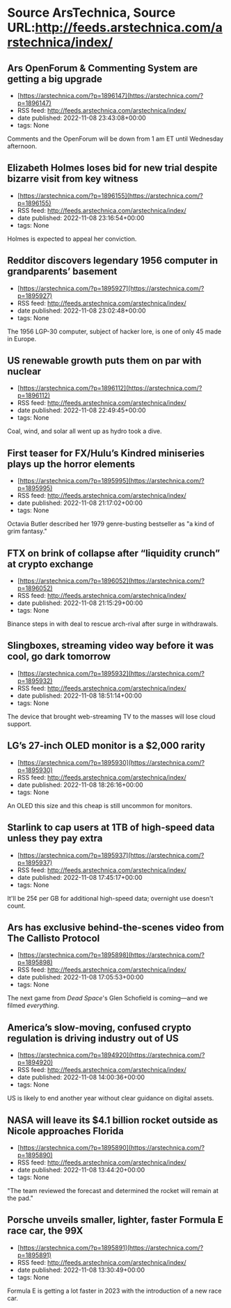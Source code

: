 # Source ArsTechnica, Source URL:http://feeds.arstechnica.com/arstechnica/index/

## Ars OpenForum & Commenting System are getting a big upgrade
 - [https://arstechnica.com/?p=1896147](https://arstechnica.com/?p=1896147)
 - RSS feed: http://feeds.arstechnica.com/arstechnica/index/
 - date published: 2022-11-08 23:43:08+00:00
 - tags: None

Comments and the OpenForum will be down from 1 am ET until Wednesday afternoon.

## Elizabeth Holmes loses bid for new trial despite bizarre visit from key witness
 - [https://arstechnica.com/?p=1896155](https://arstechnica.com/?p=1896155)
 - RSS feed: http://feeds.arstechnica.com/arstechnica/index/
 - date published: 2022-11-08 23:16:54+00:00
 - tags: None

Holmes is expected to appeal her conviction.

## Redditor discovers legendary 1956 computer in grandparents’ basement
 - [https://arstechnica.com/?p=1895927](https://arstechnica.com/?p=1895927)
 - RSS feed: http://feeds.arstechnica.com/arstechnica/index/
 - date published: 2022-11-08 23:02:48+00:00
 - tags: None

The 1956 LGP-30 computer, subject of hacker lore, is one of only 45 made in Europe.

## US renewable growth puts them on par with nuclear
 - [https://arstechnica.com/?p=1896112](https://arstechnica.com/?p=1896112)
 - RSS feed: http://feeds.arstechnica.com/arstechnica/index/
 - date published: 2022-11-08 22:49:45+00:00
 - tags: None

Coal, wind, and solar all went up as hydro took a dive.

## First teaser for FX/Hulu’s Kindred miniseries plays up the horror elements
 - [https://arstechnica.com/?p=1895995](https://arstechnica.com/?p=1895995)
 - RSS feed: http://feeds.arstechnica.com/arstechnica/index/
 - date published: 2022-11-08 21:17:02+00:00
 - tags: None

Octavia Butler described her 1979 genre-busting bestseller as "a kind of grim fantasy."

## FTX on brink of collapse after “liquidity crunch” at crypto exchange
 - [https://arstechnica.com/?p=1896052](https://arstechnica.com/?p=1896052)
 - RSS feed: http://feeds.arstechnica.com/arstechnica/index/
 - date published: 2022-11-08 21:15:29+00:00
 - tags: None

Binance steps in with deal to rescue arch-rival after surge in withdrawals.

## Slingboxes, streaming video way before it was cool, go dark tomorrow
 - [https://arstechnica.com/?p=1895932](https://arstechnica.com/?p=1895932)
 - RSS feed: http://feeds.arstechnica.com/arstechnica/index/
 - date published: 2022-11-08 18:51:14+00:00
 - tags: None

The device that brought web-streaming TV to the masses will lose cloud support.

## LG’s 27-inch OLED monitor is a $2,000 rarity
 - [https://arstechnica.com/?p=1895930](https://arstechnica.com/?p=1895930)
 - RSS feed: http://feeds.arstechnica.com/arstechnica/index/
 - date published: 2022-11-08 18:26:16+00:00
 - tags: None

An OLED this size and this cheap is still uncommon for monitors.

## Starlink to cap users at 1TB of high-speed data unless they pay extra
 - [https://arstechnica.com/?p=1895937](https://arstechnica.com/?p=1895937)
 - RSS feed: http://feeds.arstechnica.com/arstechnica/index/
 - date published: 2022-11-08 17:45:17+00:00
 - tags: None

It'll be 25¢ per GB for additional high-speed data; overnight use doesn't count.

## Ars has exclusive behind-the-scenes video from The Callisto Protocol
 - [https://arstechnica.com/?p=1895898](https://arstechnica.com/?p=1895898)
 - RSS feed: http://feeds.arstechnica.com/arstechnica/index/
 - date published: 2022-11-08 17:05:53+00:00
 - tags: None

The next game from <em>Dead Space</em>'s Glen Schofield is coming—and we filmed <em>everything</em>.

## America’s slow-moving, confused crypto regulation is driving industry out of US
 - [https://arstechnica.com/?p=1894920](https://arstechnica.com/?p=1894920)
 - RSS feed: http://feeds.arstechnica.com/arstechnica/index/
 - date published: 2022-11-08 14:00:36+00:00
 - tags: None

US is likely to end another year without clear guidance on digital assets.

## NASA will leave its $4.1 billion rocket outside as Nicole approaches Florida
 - [https://arstechnica.com/?p=1895890](https://arstechnica.com/?p=1895890)
 - RSS feed: http://feeds.arstechnica.com/arstechnica/index/
 - date published: 2022-11-08 13:44:20+00:00
 - tags: None

"The team reviewed the forecast and determined the rocket will remain at the pad."

## Porsche unveils smaller, lighter, faster Formula E race car, the 99X
 - [https://arstechnica.com/?p=1895891](https://arstechnica.com/?p=1895891)
 - RSS feed: http://feeds.arstechnica.com/arstechnica/index/
 - date published: 2022-11-08 13:30:49+00:00
 - tags: None

Formula E is getting a lot faster in 2023 with the introduction of a new race car.
